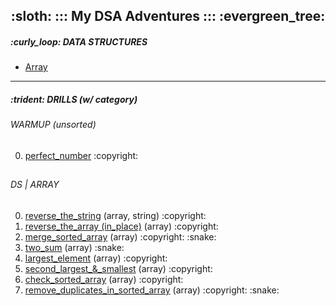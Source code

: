 <h2 align="center">:sloth: ::: My DSA Adventures ::: :evergreen_tree:</h2>


<h5>:curly_loop: DATA STRUCTURES</h5>
<ul>
  <li><a href="https://github.com/theparotta/dsa/blob/trunk/datastructures/myarray.py">Array</a></li>
</ul>

---

<h5>:trident: DRILLS (w/ category)</h5>
<h6>WARMUP (unsorted) </h6>
<ol start="0">
  <li><a href="https://github.com/theparotta/dsa/tree/trunk/drills/9_perfect_number">perfect_number</a> :copyright: </li>
</ol>

<h2></h2>


<h6>DS | ARRAY</h6>
<ol start="0">
  <li><a href="https://github.com/theparotta/dsa/tree/trunk/drills/0_reverse_the_string">reverse_the_string</a> (array, string) :copyright: </li>
  <li><a href="https://github.com/theparotta/dsa/tree/trunk/drills/1_reverse_the_array">reverse_the_array (in_place)</a> (array) :copyright: </li>
  <li><a href="https://github.com/theparotta/dsa/tree/trunk/drills/2_merge_sorted_array">merge_sorted_array</a> (array) :copyright: :snake: </li>
  <li><a href="https://github.com/theparotta/dsa/tree/trunk/drills/3_two_sum">two_sum</a> (array) :snake: </li>
  <li><a href="https://github.com/theparotta/dsa/tree/trunk/drills/4_largest_element_in_array">largest_element</a> (array) :copyright: </li>
  <li><a href="https://github.com/theparotta/dsa/tree/trunk/drills/5_second_largest_smallest">second_largest_&_smallest</a> (array) :copyright: </li>
  <li><a href="https://github.com/theparotta/dsa/tree/trunk/drills/6_check_sorted_array">check_sorted_array</a> (array) :copyright: </li>
  <li><a href="https://github.com/theparotta/dsa/tree/trunk/drills/7_remove_duplicates_from_sorted_array">remove_duplicates_in_sorted_array</a> (array) :copyright: :snake: </li>
</ol>


<h2></h2>
